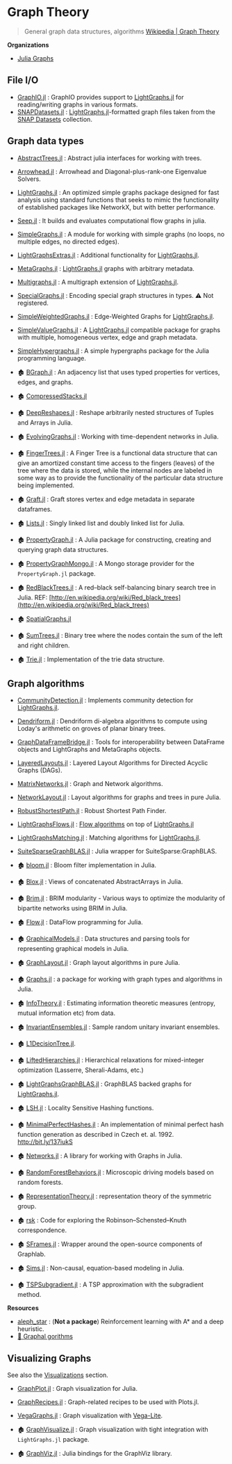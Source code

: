 # Graph Theory

> General graph data structures, algorithms [Wikipedia | Graph Theory](https://en.wikipedia.org/wiki/Graph_theory)

**Organizations**
- [Julia Graphs](https://github.com/JuliaGraphs)

## File I/O

- [GraphIO.jl](https://github.com/JuliaGraphs/GraphIO.jl) : GraphIO provides support to [LightGraphs.jl][] for reading/writing graphs in various formats.
- [SNAPDatasets.jl](https://github.com/JuliaGraphs/SNAPDatasets.jl) : [LightGraphs.jl][]-formatted graph files taken from the [SNAP Datasets](https://snap.stanford.edu/data/index.html) collection.

## Graph data types

- [AbstractTrees.jl](https://github.com/JuliaCollections/AbstractTrees.jl) : Abstract julia interfaces for working with trees.
- [Arrowhead.jl](https://github.com/ivanslapnicar/Arrowhead.jl) : Arrowhead and Diagonal-plus-rank-one Eigenvalue Solvers.
- [LightGraphs.jl][] : An optimized simple graphs package designed for fast analysis using standard functions that seeks to mimic the functionality of established packages like NetworkX, but with better performance.
- [Seep.jl](https://github.com/mit-ll/Seep.jl) : It builds and evaluates computational flow graphs in julia.
- [SimpleGraphs.jl](https://github.com/scheinerman/SimpleGraphs.jl) : A module for working with simple graphs (no loops, no multiple edges, no directed edges).
- [LightGraphsExtras.jl](https://github.com/JuliaGraphs/LightGraphsExtras.jl) : Additional functionality for [LightGraphs.jl][].
- [MetaGraphs.jl](https://github.com/JuliaGraphs/MetaGraphs.jl) : [LightGraphs.jl][] graphs with arbitrary metadata.
- [Multigraphs.jl](https://github.com/QuantumBFS/Multigraphs.jl) : A multigraph extension of [LightGraphs.jl][].
- [SpecialGraphs.jl](https://github.com/JuliaGraphs/SpecialGraphs.jl) : Encoding special graph structures in types. ⚠️ Not registered.
- [SimpleWeightedGraphs.jl](https://github.com/JuliaGraphs/SimpleWeightedGraphs.jl) : Edge-Weighted Graphs for [LightGraphs.jl][].
- [SimpleValueGraphs.jl](https://github.com/simonschoelly/SimpleValueGraphs.jl) : A [LightGraphs.jl][] compatible package for graphs with multiple, homogeneous vertex, edge and graph metadata.
- [SimpleHypergraphs.jl](https://github.com/pszufe/SimpleHypergraphs.jl) : A simple hypergraphs package for the Julia programming language.


- 🏚️ [BGraph.jl](https://github.com/adolgert/BGraph.jl) : An adjacency list that uses typed properties for vertices, edges, and graphs.
- 🏚️ [CompressedStacks.jl](https://github.com/Azzaare/CompressedStacks.jl)
- 🏚️ [DeepReshapes.jl](https://github.com/lmshk/DeepReshapes.jl) : Reshape arbitrarily nested structures of Tuples and Arrays in Julia.
- 🏚️ [EvolvingGraphs.jl](https://github.com/EtymoIO/EvolvingGraphs.jl) : Working with time-dependent networks in Julia.
- 🏚️ [FingerTrees.jl](https://github.com/mschauer/FingerTrees.jl) : A Finger Tree is a functional data structure that can give an amortized constant time access to the fingers (leaves) of the tree where the data is stored, while the internal nodes are labeled in some way as to provide the functionality of the particular data structure being implemented.
- 🏚️ [Graft.jl](https://github.com/pranavtbhat/Graft.jl) : Graft stores vertex and edge metadata in separate dataframes.
- 🏚️ [Lists.jl](https://github.com/adolgert/Lists.jl) : Singly linked list and doubly linked list for Julia.
- 🏚️ [PropertyGraph.jl](https://github.com/PhillP/PropertyGraph.jl) : A Julia package for constructing, creating and querying graph data structures.
- 🏚️ [PropertyGraphMongo.jl](https://github.com/PhillP/PropertyGraphMongo.jl) : A Mongo storage provider for the `PropertyGraph.jl` package.
- 🏚️ [RedBlackTrees.jl](https://github.com/pygy/RedBlackTrees.jl) : A red–black self-balancing binary search tree in Julia. REF: [http://en.wikipedia.org/wiki/Red_black_trees](http://en.wikipedia.org/wiki/Red_black_trees)
- 🏚️ [SpatialGraphs.jl](https://github.com/sawcordwell/SpatialGraphs.jl)
- 🏚️ [SumTrees.jl](https://github.com/iamed2/SumTrees.jl) : Binary tree where the nodes contain the sum of the left and right children.
- 🏚️ [Trie.jl](https://github.com/JuliaLang/Trie.jl) : Implementation of the trie data structure.


[LightGraphs.jl]: https://github.com/JuliaGraphs/LightGraphs.jl


## Graph algorithms

- [CommunityDetection.jl](https://github.com/JuliaGraphs/CommunityDetection.jl) : Implements community detection for [LightGraphs.jl][].
- [Dendriform.jl](https://github.com/chakravala/Dendriform.jl) : Dendriform di-algebra algorithms to compute using Loday's arithmetic on groves of planar binary trees.
- [GraphDataFrameBridge.jl](https://github.com/JuliaGraphs/GraphDataFrameBridge.jl) : Tools for interoperability between DataFrame objects and LightGraphs and MetaGraphs objects.
- [LayeredLayouts.jl](https://github.com/oxinabox/LayeredLayouts.jl) : Layered Layout Algorithms for Directed Acyclic Graphs (DAGs).
- [MatrixNetworks.jl](https://github.com/nassarhuda/MatrixNetworks.jl) : Graph and Network algorithms.
- [NetworkLayout.jl](https://github.com/JuliaGraphs/NetworkLayout.jl) : Layout algorithms for graphs and trees in pure Julia.
- [RobustShortestPath.jl](https://github.com/chkwon/RobustShortestPath.jl) : Robust Shortest Path Finder.
- [LightGraphsFlows.jl](https://github.com/JuliaGraphs/LightGraphsFlows.jl) : [Flow algorithms](https://en.wikipedia.org/wiki/Maximum_flow_problem) on top of [LightGraphs.jl][]
- [LightGraphsMatching.jl](https://github.com/JuliaGraphs/LightGraphsMatching.jl) : Matching algorithms for [LightGraphs.jl][].
- [SuiteSparseGraphBLAS.jl](https://github.com/JuliaSparse/SuiteSparseGraphBLAS.jl) : Julia wrapper for SuiteSparse:GraphBLAS.


- 🏚️ [bloom.jl](https://github.com/boydgreenfield/bloom.jl) : Bloom filter implementation in Julia.
- 🏚️ [Blox.jl](https://github.com/tbreloff/Blox.jl) : Views of concatenated AbstractArrays in Julia.
- 🏚️ [Brim.jl](https://github.com/PoisotLab/Brim.jl) : BRIM modularity - Various ways to optimize the modularity of bipartite networks using BRIM in Julia.
- 🏚️ [Flow.jl](https://github.com/MikeInnes/Flow.jl) : DataFlow programming for Julia.
- 🏚️ [GraphicalModels.jl](https://github.com/johnmyleswhite/GraphicalModels.jl) : Data structures and parsing tools for representing graphical models in Julia.
- 🏚️ [GraphLayout.jl](https://github.com/IainNZ/GraphLayout.jl) : Graph layout algorithms in pure Julia.
- 🏚️ [Graphs.jl](https://github.com/JuliaLang/Graphs.jl) : a package for working with graph types and algorithms in Julia.
- 🏚️ [InfoTheory.jl](https://github.com/robertfeldt/InfoTheory.jl) : Estimating information theoretic measures (entropy, mutual information etc) from data.
- 🏚️ [InvariantEnsembles.jl](https://github.com/dlfivefifty/InvariantEnsembles.jl) : Sample random unitary invariant ensembles.
- 🏚️ [L1DecisionTree.jl](https://github.com/neggert/L1DecisionTree.jl).
- 🏚️ [LiftedHierarchies.jl](https://github.com/joehuchette/LiftedHierarchies.jl) : Hierarchical relaxations for mixed-integer optimization (Lasserre, Sherali-Adams, etc.)
- 🏚️ [LightGraphsGraphBLAS.jl](https://github.com/abhinavmehndiratta/LightGraphsGraphBLAS.jl) : GraphBLAS backed graphs for [LightGraphs.jl][].
- 🏚️ [LSH.jl](https://github.com/Keno/LSH.jl) : Locality Sensitive Hashing functions.
- 🏚️ [MinimalPerfectHashes.jl](https://github.com/soundcloud/MinimalPerfectHashes.jl) : An implementation of minimal perfect hash function generation as described in Czech et. al. 1992. http://bit.ly/137iukS
- 🏚️ [Networks.jl](https://github.com/daviddelaat/Networks.jl) : A library for working with Graphs in Julia.
- 🏚️ [RandomForestBehaviors.jl](https://github.com/tawheeler/RandomForestBehaviors.jl) : Microscopic driving models based on random forests.
- 🏚️ [RepresentationTheory.jl](https://github.com/dlfivefifty/RepresentationTheory.jl) :  representation theory of the symmetric group.
- 🏚️ [rsk](https://github.com/JuliaX/rsk) : Code for exploring the Robinson–Schensted–Knuth correspondence.
- 🏚️ [SFrames.jl](https://github.com/malmaud/SFrames.jl) : Wrapper around the open-source components of Graphlab.
- 🏚️ [Sims.jl](https://github.com/tshort/Sims.jl) : Non-causal, equation-based modeling in Julia.
- 🏚️ [TSPSubgradient.jl](https://github.com/whilo/TSPSubgradient.jl) : A TSP approximation with the subgradient method.


**Resources**
- [aleph_star](https://github.com/imagry/aleph_star) : (**Not a package**) Reinforcement learning with A* and a deep heuristic.
- [📖 Graphal gorithms](https://en.wikipedia.org/wiki/Category:Graph_algorithms)

## Visualizing Graphs

See also the [Visualizations](visualization.md) section.

- [GraphPlot.jl](https://github.com/afternone/GraphPlot.jl) : Graph visualization for Julia.
- [GraphRecipes.jl](https://github.com/JuliaPlots/GraphRecipes.jl) : Graph-related recipes to be used with Plots.jl.
- [VegaGraphs.jl](https://github.com/JuliaGraphs/VegaGraphs.jl) : Graph visualization with [Vega-Lite](https://github.com/queryverse/VegaLite.jl).


- 🏚️ [GraphVisualize.jl](https://github.com/JuliaGraphs/GraphVisualize.jl) : Graph visualization with tight integration with `LightGraphs.jl` package.
- 🏚️ [GraphViz.jl](https://github.com/Keno/GraphViz.jl) : Julia bindings for the GraphViz library.